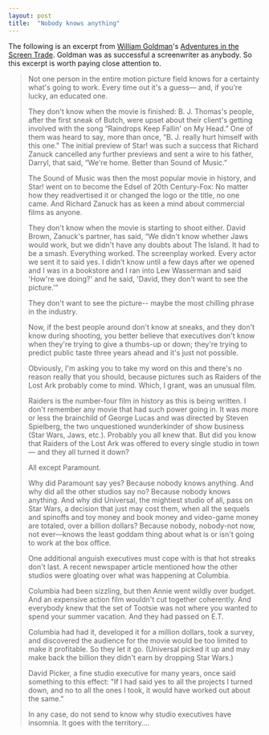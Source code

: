 ```yaml
---
layout: post
title:  "Nobody knows anything"
---
```


The following is an excerpt from [William Goldman][]'s [Adventures in the
Screen Trade][]. Goldman was as successful a screenwriter as anybody.
So this excerpt is worth paying close attention to.

[Adventures in the Screen Trade]: https://www.amazon.com/Adventures-Screen-Trade-Hollywood-Screenwriting/dp/0446391174
[William Goldman]: https://en.wikipedia.org/wiki/William_Goldman

> Not one person in the entire motion picture field knows for a certainty what's going to work. Every time out it's a guess— and, if you're lucky, an educated one.
>
> They don't know when the movie is finished: B. J. Thomas's people, after the first sneak of Butch, were upset about their client's getting involved with the song “Raindrops Keep Fallin' on My Head.” One of them was heard to say, more than once, “B. J. really hurt himself with this one." The initial preview of Star! was such a success that Richard Zanuck cancelled any further previews and sent a wire to his father, Darryl, that said, “We're home. Better than Sound of Music.”
>
> The Sound of Music was then the most popular movie in history, and Star! went on to become the Edsel of 20th Century-Fox: No matter how they readvertised it or changed the logo or the title, no one came. And Richard Zanuck has as keen a mind about commercial films as anyone.
>
> They don't know when the movie is starting to shoot either. David Brown, Zanuck's partner, has said, “We didn't know whether Jaws would work, but we didn't have any doubts about The Island. It had to be a smash. Everything worked. The screenplay worked. Every actor we sent it to said yes. I didn't know until a few days after we opened and I was in a bookstore and I ran into Lew Wasserman and said 'How're we doing?' and he said, 'David, they don't want to see the picture.’”
>
> They don't want to see the picture-- maybe the most chilling phrase in the industry.
>
> Now, if the best people around don't know at sneaks, and they don't know during shooting, you better believe that executives don't know when they're trying to give a thumbs-up or down; they're trying to predict public taste three years ahead and it's just not possible.
>
> Obviously, I'm asking you to take my word on this and there's no reason really that you should, because pictures such as Raiders of the Lost Ark probably come to mind. Which, I grant, was an unusual film.
>
> Raiders is the number-four film in history as this is being written. I don't remember any movie that had such power going in. It was more or less the brainchild of George Lucas and was directed by Steven Spielberg, the two unquestioned wunderkinder of show business (Star Wars, Jaws, etc.). Probably you all knew that. But did you know that Raiders of the Lost Ark was offered to every single studio in town— and they all turned it down?
>
> All except Paramount.
>
> Why did Paramount say yes? Because nobody knows anything. And why did all the other studios say no? Because nobody knows anything. And why did Universal, the mightiest studio of all, pass on Star Wars, a decision that just may cost them, when all the sequels and spinoffs and toy money and book money and video-game money are totaled, over a billion dollars? Because nobody, nobody-not now, not ever—knows the least goddam thing about what is or isn't going to work at the box office.
>
> One additional anguish executives must cope with is that hot streaks don't last. A recent newspaper article mentioned how the other studios were gloating over what was happening at Columbia.
>
> Columbia had been sizzling, but then Annie went wildly over budget. And an expensive action film wouldn't cut together coherently. And everybody knew that the set of Tootsie was not where you wanted to spend your summer vacation. And they had passed on E.T.
>
> Columbia had had it, developed it for a million dollars, took a survey, and discovered the audience for the movie would be too limited to make it profitable. So they let it go. (Universal picked it up and may make back the billion they didn't earn by dropping Star Wars.)
>
> David Picker, a fine studio executive for many years, once said something to this effect: "If I had said yes to all the projects I turned down, and no to all the ones I took, it would have worked out about the same.”
>
> In any case, do not send to know why studio executives have insomnia. It goes with the territory....
